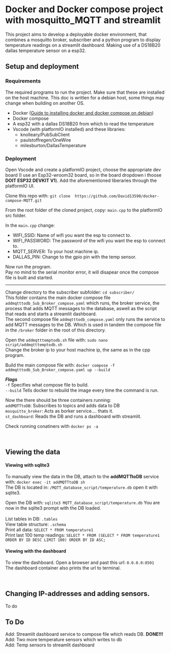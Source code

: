 # Docker and Docker compose project with mosquitto_MQTT and streamlit 
This project aims to develop a deployable docker environment, that combines a mosquitto broker, 
subscriber and a python program to display temperature readings on a streamlit dashboard. Making use of a DS18B20 dallas temperature sensor on a esp32.

## Setup and deployment
### Requirements
The required programs to run the project. Make sure that these are installed on the host machine. This doc is written for a debian host, some things may change when building on another OS.
* Docker ([Guide to installing docker and docker compose on debian](https://docs.docker.com/engine/install/debian/))
* Docker compose
* A esp32 with a dallas DS18B20 from which to read the temperature
* Vscode (with platformIO installed) and these libraries:
    * knolleary/PubSubClient
    * paulstoffregen/OneWire
    * milesburton/DallasTemperature

### Deployment
Open Vscode and create a platformIO project, choose the appropriate dev board (I use an Esp32-wroom32 board, so in the board dropdown i thoose **DOIT ESP32 DEVKIT V1**). Add the aforementioned liberaries through the platformIO UI.  

Clone this repo with: ```git clone  https://github.com/David13590/docker-compose-MQTT.git```


From the root folder of the cloned project, copy: ```main.cpp``` to the platformIO src folder. 

In the ```main.cpp``` change: 
* WIFI_SSID: Name of wifi you want the esp to connect to.
* WIFI_PASSWORD: The password of the wifi you want the esp to connect to.
* MQTT_SERVER: To your host machine ip.
* DALLAS_PIN: Change to the gpio pin with the temp sensor. 

Now run the program.  
Pay no mind to the serial monitor error, it will disapear once the compose file is built and started.
___________________________

Change directory to the subscriber subfolder: ```cd subscriber/```  
This folder contains the main docker compose file ```addmqtttodb_Sub_Broker_compose.yaml``` which runs, the broker service, the process that adds MQTT messages to the database, aswell as the script that reads and starts a streamlit dashboard.  
The second compose file ```addmqtttodb_compose.yaml``` only runs the service to add MQTT messages to the DB. Which is used in tandem the compose file in the ```/broker``` folder in the root of this directory.

Open the ```addmqtttemptodb.sh``` file with: ```sudo nano script/addmqtttemptodb.sh```  
Change the broker ip to your host machine ip, the same as in the cpp program.

Build the main compose file with: ```docker compose -f addmqtttodb_Sub_Broker_compose.yaml up --build```  

***Flags***  
```-f``` Specifies what compose file to build.  
```--build``` Tells docker to rebuild the image every time the command is run.

Now the there should be three containers running:   
```addMQTTtoDB```: Subscribes to topics and adds data to DB  
```mosquitto_broker```: Acts as borker service.... thats it.   
```st_dashboard```: Reads the DB and runs a dashboard with streamlit. 
   
Check running conatiners with ```docker ps -a```

  
<br>

## Viewing the data
#### Viewing with sqlite3
To manually view the data in the DB, attach to the __addMQTTtoDB__ service with: ```docker exec -it addMQTTtoDB sh```  
The DB is located in: ```/MQTT_database_script/temperature.db``` open it with sqlite3.  

Open the DB with: ```sqlite3 MQTT_database_script/temperature.db``` You are now in the sqlite3 prompt with the DB loaded.
<br>  
List tables in DB: ```.tables```  
View table structure: ```.schema```  
Print all data: ```SELECT * FROM temperature1```  
Print last 100 temp readings: ```SELECT * FROM (SELECT * FROM temperature1 ORDER BY ID DESC LIMIT 100)
ORDER BY ID ASC;```

#### Viewing with the dashboard
To view the dashboard. Open a browser and past this url: ```0.0.0.0:8501```  
The dashboard container also prints the url to terminal.

<br>  

## Changing IP-addresses and adding sensors.
To do

## To Do
Add: Streamlit dashboard service to compose file which reads DB.   __DONE!!!__  
Add: Two more temperature sensors which writes to db  
Add: Temp sensors to streamlit dashboard
